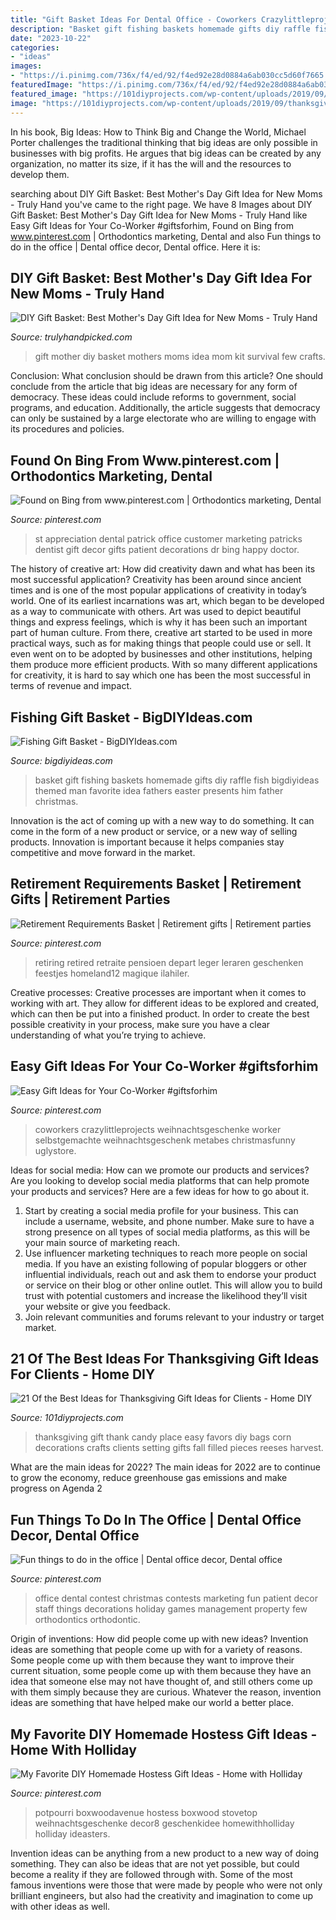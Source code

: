 ```yaml
---
title: "Gift Basket Ideas For Dental Office - Coworkers Crazylittleprojects Weihnachtsgeschenke Worker Selbstgemachte Weihnachtsgeschenk Metabes Christmasfunny Uglystore"
description: "Basket gift fishing baskets homemade gifts diy raffle fish bigdiyideas themed man favorite idea fathers easter presents him father christmas"
date: "2023-10-22"
categories:
- "ideas"
images:
- "https://i.pinimg.com/736x/f4/ed/92/f4ed92e28d0884a6ab030cc5d60f7665.jpg"
featuredImage: "https://i.pinimg.com/736x/f4/ed/92/f4ed92e28d0884a6ab030cc5d60f7665.jpg"
featured_image: "https://101diyprojects.com/wp-content/uploads/2019/09/thanksgiving-gift-ideas-for-clients-inspirational-thanksgiving-place-setting-or-thank-you-t-easy-to-make-of-thanksgiving-gift-ideas-for-clients.jpg"
image: "https://101diyprojects.com/wp-content/uploads/2019/09/thanksgiving-gift-ideas-for-clients-inspirational-thanksgiving-place-setting-or-thank-you-t-easy-to-make-of-thanksgiving-gift-ideas-for-clients.jpg"
---
```



In his book, Big Ideas: How to Think Big and Change the World, Michael Porter challenges the traditional thinking that big ideas are only possible in businesses with big profits. He argues that big ideas can be created by any organization, no matter its size, if it has the will and the resources to develop them.

	

		
searching about DIY Gift Basket: Best Mother&#039;s Day Gift Idea for New Moms - Truly Hand you've came to the right page. We have 8 Images about DIY Gift Basket: Best Mother&#039;s Day Gift Idea for New Moms - Truly Hand like Easy Gift Ideas for Your Co-Worker #giftsforhim, Found on Bing from www.pinterest.com | Orthodontics marketing, Dental and also Fun things to do in the office | Dental office decor, Dental office. Here it is:
		
    
## DIY Gift Basket: Best Mother&#039;s Day Gift Idea For New Moms - Truly Hand

<img loading=lazy src="https://trulyhandpicked.com/wp-content/uploads/2019/03/mothers-day-gift-idea-for-new-moms-the-new-mom-survival-kit-ashley-brooke-nicholas-1552284232g48nk-683x1024.jpg" onerror="this.onerror=null;this.src='https://tse3.mm.bing.net/th?id=OIP.81qLHGar7jTUDHRJ3id2RwHaLG&amp;pid=15.1';" alt="DIY Gift Basket: Best Mother&#039;s Day Gift Idea for New Moms - Truly Hand">

_Source: trulyhandpicked.com_

>gift mother diy basket mothers moms idea mom kit survival few crafts. 

	

Conclusion: What conclusion should be drawn from this article?
One should conclude from the article that big ideas are necessary for any form of democracy. These ideas could include reforms to government, social programs, and education. Additionally, the article suggests that democracy can only be sustained by a large electorate who are willing to engage with its procedures and policies.

    
## Found On Bing From Www.pinterest.com | Orthodontics Marketing, Dental

<img loading=lazy src="https://i.pinimg.com/originals/ce/1c/af/ce1caf5155b25f0b14374d3263b87f69.jpg" onerror="this.onerror=null;this.src='https://tse4.mm.bing.net/th?id=OIP.IBlwLSXVaGkoQnZ2nkbFNQHaJ4&amp;pid=15.1';" alt="Found on Bing from www.pinterest.com | Orthodontics marketing, Dental">

_Source: pinterest.com_

>st appreciation dental patrick office customer marketing patricks dentist gift decor gifts patient decorations dr bing happy doctor. 

	

The history of creative art: How did creativity dawn and what has been its most successful application?
Creativity has been around since ancient times and is one of the most popular applications of creativity in today’s world. One of its earliest incarnations was art, which began to be developed as a way to communicate with others. Art was used to depict beautiful things and express feelings, which is why it has been such an important part of human culture. From there, creative art started to be used in more practical ways, such as for making things that people could use or sell. It even went on to be adopted by businesses and other institutions, helping them produce more efficient products. With so many different applications for creativity, it is hard to say which one has been the most successful in terms of revenue and impact.

    
## Fishing Gift Basket - BigDIYIdeas.com

<img loading=lazy src="http://www.bigdiyideas.com/wp-content/uploads/2016/06/Fishing-Gift-Basket.jpg" onerror="this.onerror=null;this.src='https://tse1.mm.bing.net/th?id=OIP.a34MQ270QEgf5WSb_tC-wwHaJ6&amp;pid=15.1';" alt="Fishing Gift Basket - BigDIYIdeas.com">

_Source: bigdiyideas.com_

>basket gift fishing baskets homemade gifts diy raffle fish bigdiyideas themed man favorite idea fathers easter presents him father christmas. 

	

Innovation is the act of coming up with a new way to do something. It can come in the form of a new product or service, or a new way of selling products. Innovation is important because it helps companies stay competitive and move forward in the market.

    
## Retirement Requirements Basket | Retirement Gifts | Retirement Parties

<img loading=lazy src="https://i.pinimg.com/736x/cf/a2/8a/cfa28a5b84c363c63f7a786b00f9ac63.jpg?b=t" onerror="this.onerror=null;this.src='https://tse4.mm.bing.net/th?id=OIP.S9TvpKpNpUDjE0sdDWgMDwHaJ3&amp;pid=15.1';" alt="Retirement Requirements Basket | Retirement gifts | Retirement parties">

_Source: pinterest.com_

>retiring retired retraite pensioen depart leger leraren geschenken feestjes homeland12 magique ilahiler. 

	

Creative processes:
Creative processes are important when it comes to working with art. They allow for different ideas to be explored and created, which can then be put into a finished product. In order to create the best possible creativity in your process, make sure you have a clear understanding of what you’re trying to achieve.

    
## Easy Gift Ideas For Your Co-Worker #giftsforhim

<img loading=lazy src="https://i.pinimg.com/736x/f4/ed/92/f4ed92e28d0884a6ab030cc5d60f7665.jpg" onerror="this.onerror=null;this.src='https://tse1.mm.bing.net/th?id=OIP.bqlrcWrwFVMifUX6t_AJrwHaO0&amp;pid=15.1';" alt="Easy Gift Ideas for Your Co-Worker #giftsforhim">

_Source: pinterest.com_

>coworkers crazylittleprojects weihnachtsgeschenke worker selbstgemachte weihnachtsgeschenk metabes christmasfunny uglystore. 

	

Ideas for social media: How can we promote our products and services?
Are you looking to develop social media platforms that can help promote your products and services? Here are a few ideas for how to go about it. 
1. Start by creating a social media profile for your business. This can include a username, website, and phone number. Make sure to have a strong presence on all types of social media platforms, as this will be your main source of marketing reach. 
2. Use influencer marketing techniques to reach more people on social media. If you have an existing following of popular bloggers or other influential individuals, reach out and ask them to endorse your product or service on their blog or other online outlet. This will allow you to build trust with potential customers and increase the likelihood they’ll visit your website or give you feedback. 
3. Join relevant communities and forums relevant to your industry or target market.

    
## 21 Of The Best Ideas For Thanksgiving Gift Ideas For Clients - Home DIY

<img loading=lazy src="https://101diyprojects.com/wp-content/uploads/2019/09/thanksgiving-gift-ideas-for-clients-inspirational-thanksgiving-place-setting-or-thank-you-t-easy-to-make-of-thanksgiving-gift-ideas-for-clients.jpg" onerror="this.onerror=null;this.src='https://tse1.mm.bing.net/th?id=OIP.xyPhCtFUrD_xpulc57tOGwHaJ4&amp;pid=15.1';" alt="21 Of the Best Ideas for Thanksgiving Gift Ideas for Clients - Home DIY">

_Source: 101diyprojects.com_

>thanksgiving gift thank candy place easy favors diy bags corn decorations crafts clients setting gifts fall filled pieces reeses harvest. 

	

What are the main ideas for 2022?
The main ideas for 2022 are to continue to grow the economy, reduce greenhouse gas emissions and make progress on Agenda 2
    
## Fun Things To Do In The Office | Dental Office Decor, Dental Office

<img loading=lazy src="https://i.pinimg.com/736x/e5/0e/2c/e50e2c613a67a2365f2479b5ec2e3187.jpg" onerror="this.onerror=null;this.src='https://tse2.mm.bing.net/th?id=OIP.02oMtUgo3svqjyNh78m9hwHaJ6&amp;pid=15.1';" alt="Fun things to do in the office | Dental office decor, Dental office">

_Source: pinterest.com_

>office dental contest christmas contests marketing fun patient decor staff things decorations holiday games management property few orthodontics orthodontic. 

	

Origin of inventions: How did people come up with new ideas?
Invention ideas are something that people come up with for a variety of reasons. Some people come up with them because they want to improve their current situation, some people come up with them because they have an idea that someone else may not have thought of, and still others come up with them simply because they are curious. Whatever the reason, invention ideas are something that have helped make our world a better place.

    
## My Favorite DIY Homemade Hostess Gift Ideas - Home With Holliday

<img loading=lazy src="https://i.pinimg.com/736x/b1/04/e8/b104e8189c95d2efba1a55e5943c2fea.jpg" onerror="this.onerror=null;this.src='https://tse2.mm.bing.net/th?id=OIP.Fq-9rOyGyHvK5AFQeJ3phQHaLH&amp;pid=15.1';" alt="My Favorite DIY Homemade Hostess Gift Ideas - Home with Holliday">

_Source: pinterest.com_

>potpourri boxwoodavenue hostess boxwood stovetop weihnachtsgeschenke decor8 geschenkidee homewithholliday holliday ideasters. 

	

Invention ideas can be anything from a new product to a new way of doing something. They can also be ideas that are not yet possible, but could become a reality if they are followed through with. Some of the most famous inventions were those that were made by people who were not only brilliant engineers, but also had the creativity and imagination to come up with other ideas as well.

